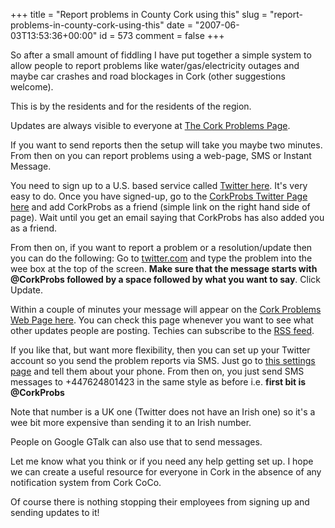 +++
title = "Report problems in County Cork using this"
slug = "report-problems-in-county-cork-using-this"
date = "2007-06-03T13:53:36+00:00"
id = 573
comment = false
+++

So after a small amount of fiddling I have put together a simple system to allow people to report problems like water/gas/electricity outages and maybe car crashes and road blockages in Cork (other suggestions welcome). 

This is by the residents and for the residents of the region. 

Updates are always visible to everyone at [The Cork Problems Page](http://corkprobs.info/).

If you want to send reports then the setup will take you maybe two minutes. From then on you can report problems using a web-page, SMS or Instant Message. 

You need to sign up to a U.S. based service called [Twitter here](https://twitter.com/signup). It's very easy to do. Once you have signed-up, go to the [CorkProbs Twitter Page here](http://twitter.com/CorkProbs) and add CorkProbs as a friend (simple link on the right hand side of page). Wait until you get an email saying that CorkProbs has also added you as a friend.

From then on, if you want to report a problem or a resolution/update then you can do the following: Go to [twitter.com](http://twitter.com/) and type the problem into the wee box at the top of the screen. **Make sure that the message starts with @CorkProbs followed by a space followed by what you want to say**. Click Update.

Within a couple of minutes your message will appear on the [Cork Problems Web Page here](http://corkprobs.info/). You can check this page whenever you want to see what other updates people are posting. Techies can subscribe to the [RSS feed](http://corkprobs.info/atom.xml).

If you like that, but want more flexibility, then you can set up your Twitter account so you send the problem reports via SMS. Just go to [this settings page](http://twitter.com/devices)  and tell them about your phone. From then on, you just send SMS messages to +447624801423 in the same style as before i.e. **first bit is @CorkProbs**

Note that number is a UK one (Twitter does not have an Irish one) so it's a wee bit more expensive than sending it to an Irish number.

People on Google GTalk can also use that to send messages.

Let me know what you think or if you need any help getting set up. I hope we can create a useful resource for everyone in Cork in the absence of any notification system from Cork CoCo. 

Of course there is nothing stopping their employees from signing up and sending updates to it!
